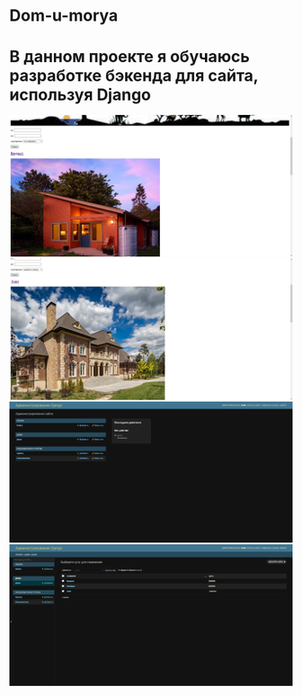 # Dom-u-morya
# В данном проекте я обучаюсь разработке бэкенда для сайта, используя Django
![screenshot](https://github.com/graphenborn/Dom-u-morya/blob/master/Screenshots/Opera%20%D0%A1%D0%BD%D0%B8%D0%BC%D0%BE%D0%BA_2022-06-14_183556_127.0.0.1.png?raw=true)
![screenshot](https://github.com/graphenborn/Dom-u-morya/blob/master/Screenshots/Opera%20%D0%A1%D0%BD%D0%B8%D0%BC%D0%BE%D0%BA_2022-06-14_183639_127.0.0.1.png?raw=true)
![screenshot](https://github.com/graphenborn/Dom-u-morya/blob/master/Screenshots/Opera%20%D0%A1%D0%BD%D0%B8%D0%BC%D0%BE%D0%BA_2022-06-14_184654_127.0.0.1.png?raw=true)
![screenshot](https://github.com/graphenborn/Dom-u-morya/blob/master/Screenshots/Opera%20%D0%A1%D0%BD%D0%B8%D0%BC%D0%BE%D0%BA_2022-06-14_184746_127.0.0.1.png?raw=true)
